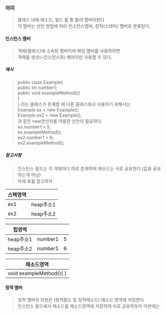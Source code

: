 ### 의미
> 클래스 내에 메소드, 필드 를 통 틀어 멤버라한다  
> 이 멤버는 선언 방법에 따라 인스턴스멤버, 정적(스태틱) 멤버로 분류된다.  

#### 인스턴스 멤버
> 객체(클래스)에 소속된 멤버이며 해당 멤버를 사용하려면  
> 객체를 생성(=인스턴스화) 해야지만 사용할 수 있다.

##### 예시
> public class Example{  
> 	public int number1;  
> 	public void exampleMethod(){  
> 	}  
> }
> 라는 클래스가 존재할 때 다른 클래스에서 사용하기 위해서는  
> Example ex = new Example();  
> Example ex2 = new Example();  
> 과 같은 new연산자를 이용한 선언이 필요하다.  
> ex.number1 = 5;  
> ex.exampleMethod();  
> ex2.number1 = 6;  
> ex2.exampleMethod();  

##### 참고사항
> 인스턴스 필드는 각 객체마다 따로 존재하며 메소드는 서로 공유한다.(값을 공유하는게 아님)  
> 아래 표를 참고하자

|스택영역| |
|---|---|
|ex1|heap주소1|
|ex2|heap주소2|

|힙영역| | |
|---|---|---|
|heap주소1|number1|5|
|heap주소2|number1|6|

|메소드영역|
|---|
|void exampleMethod(){ }|

#### 정적 멤버
> 정적 멤버의 자원은 (정적필드 및 정적메소드) 메소드 영역에 저장한다  
> 인스턴스 필드에서 메소드를 메소드영역에 저장하여 서로 공유하듯이 이번에는  
> 